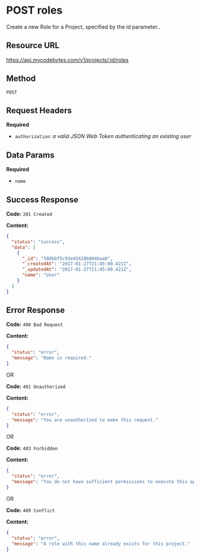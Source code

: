 # POST roles

Create a new Role for a Project, specified by the id parameter..

## Resource URL

<https://api.mycodebytes.com/v1/projects/:id/roles>

## Method

`POST`

## Request Headers

**Required**

*   `authorization`: *a valid JSON Web Token authenticating an existing user*

## Data Params

**Required**

*   `name`

## Success Response

**Code:** `201 Created`

**Content:**

```json
{
  "status": "success",
  "data": [
    {
      "_id": "588bbf5c93e45420b0046aa6",
      "_createdAt": "2017-01-27T21:45:00.421Z",
      "_updatedAt": "2017-01-27T21:45:00.421Z",
      "name": "User"
    }
  ]
}
```

## Error Response

**Code:** `400 Bad Request`

**Content:**

```json
{
  "status": "error",
  "message": "Name is required."
}
```

OR

**Code:** `401 Unauthorized`

**Content:**

```json
{
  "status": "error",
  "message": "You are unauthorized to make this request."
}
```

OR

**Code:** `403 Forbidden`

**Content:**

```json
{
  "status": "error",
  "message": "You do not have sufficient permissions to execute this operation."
}
```

OR

**Code:** `409 Conflict`

**Content:**

```json
{
  "status": "error",
  "message": "A role with this name already exists for this project."
}
```
